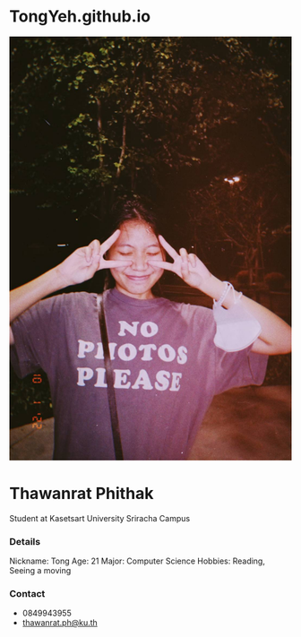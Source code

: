 # TongYeh.github.io 
![Tong.png](./137182.jpg)
# Thawanrat Phithak
Student at Kasetsart University Sriracha Campus

### Details
Nickname: Tong
Age: 21
Major: Computer Science
Hobbies: Reading, Seeing a moving

### Contact
- 0849943955
- thawanrat.ph@ku.th

